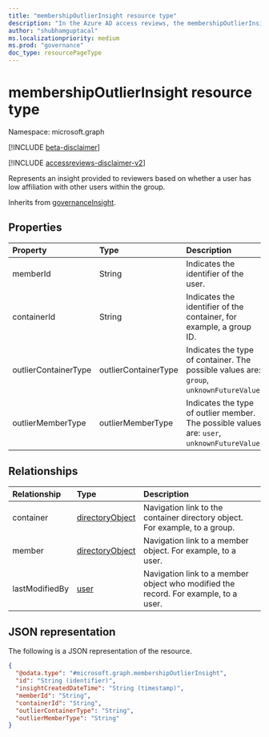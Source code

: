 ```yaml
---
title: "membershipOutlierInsight resource type"
description: "In the Azure AD access reviews, the membershipOutlierInsight resource represents insights provided to reviewers based on whether a user has low affiliation with other users within the group."
author: "shubhamguptacal"
ms.localizationpriority: medium
ms.prod: "governance"
doc_type: resourcePageType
---
```


# membershipOutlierInsight resource type

Namespace: microsoft.graph

[!INCLUDE [beta-disclaimer](../../includes/beta-disclaimer.md)]

[!INCLUDE [accessreviews-disclaimer-v2](../../includes/accessreviews-disclaimer-v2.md)]

Represents an insight provided to reviewers based on whether a user has low affiliation with other users within the group.

Inherits from [governanceInsight](governanceinsight.md).

## Properties
| Property    | Type   | Description |
| :---------------| :---------- | :---------- |
| memberId | String | Indicates the identifier of the user. |
| containerId | String | Indicates the identifier of the container, for example, a group ID. |
| outlierContainerType | outlierContainerType | Indicates the type of container. The possible values are: `group`, `unknownFutureValue`. |
| outlierMemberType | outlierMemberType | Indicates the type of outlier member. The possible values are: `user`, `unknownFutureValue`. |

## Relationships

|Relationship|Type|Description|
|:---|:---|:---|
|container|[directoryObject](../resources/directoryobject.md)| Navigation link to the container directory object. For example, to a group.|
|member|[directoryObject](../resources/directoryobject.md)| Navigation link to a member object. For example, to a user.|
|lastModifiedBy|[user](../resources/user.md)| Navigation link to a member object who modified the record. For example, to a user.|


## JSON representation
The following is a JSON representation of the resource.
<!-- {
  "blockType": "resource",
  "keyProperty": "id",
  "@odata.type": "microsoft.graph.membershipOutlierInsight",
  "baseType": "microsoft.graph.governanceInsight",
  "openType": false
}
-->
``` json
{
  "@odata.type": "#microsoft.graph.membershipOutlierInsight",
  "id": "String (identifier)",
  "insightCreatedDateTime": "String (timestamp)",
  "memberId": "String",
  "containerId": "String",
  "outlierContainerType": "String",
  "outlierMemberType": "String"
}
```

<!--
{
  "type": "#page.annotation",
  "description": "membershipOutlierInsight resource",
  "keywords": "",
  "section": "documentation",
  "tocPath": "",
  "suppressions": []
}
-->
